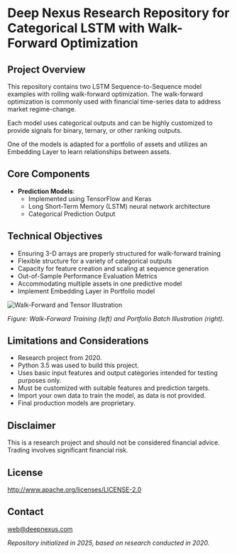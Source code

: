 # Deep Nexus Research Repository for Categorical LSTM with Walk-Forward Optimization

## Project Overview

This repository contains two LSTM Sequence-to-Sequence model examples with rolling walk-forward optimization. The walk-forward optimization is commonly used with financial time-series data to address market regime-change. 

Each model uses categorical outputs and can be highly customized to provide signals for binary, ternary, or other ranking outputs.

One of the models is adapted for a portfolio of assets and utilizes an Embedding Layer to learn relationships between assets.

## Core Components

- **Prediction Models**:
  - Implemented using TensorFlow and Keras
  - Long Short-Term Memory (LSTM) neural network architecture
  - Categorical Prediction Output

## Technical Objectives

- Ensuring 3-D arrays are properly structured for walk-forward training
- Flexible structure for a variety of categorical outputs
- Capacity for feature creation and scaling at sequence generation
- Out-of-Sample Performance Evaluation Metrics
- Accommodating multiple assets in one predictive model
- Implement Embedding Layer in Portfolio model

 ![Walk-Forward and Tensor Illustration](docs/walk_forward_and_tensor_image.png)

*Figure: Walk-Forward Training (left) and Portfolio Batch Illustration (right).* 

## Limitations and Considerations

- Research project from 2020.
- Python 3.5 was used to build this project.
- Uses basic input features and output categories intended for testing purposes only.
- Must be customized with suitable features and prediction targets.
- Import your own data to train the model, as data is not provided.
- Final production models are proprietary.

## Disclaimer
This is a research project and should not be considered financial advice. Trading involves significant financial risk.

## License
http://www.apache.org/licenses/LICENSE-2.0

## Contact
web@deepnexus.com

_Repository initialized in 2025, based on research conducted in 2020._
